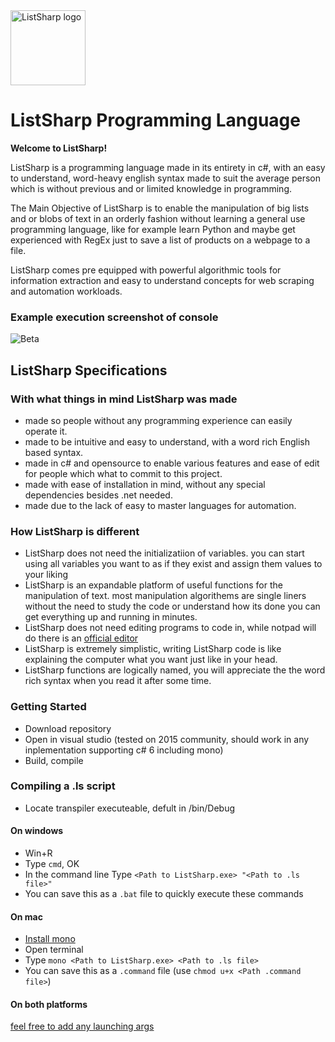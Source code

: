 <img src="http://yoram.de/listsharp.svg" alt="ListSharp logo" height="120" >

# ListSharp Programming Language

**Welcome to ListSharp!**

ListSharp is a programming language made in its entirety in c#, with an easy to understand, word-heavy english syntax made to suit the average person which is without previous and or limited knowledge in programming.

The Main Objective of ListSharp is to enable the manipulation of big lists and or blobs of text in an orderly fashion without learning a general use programming language, like for example learn Python and maybe get experienced with RegEx just to save a list of products on a webpage to a file.

ListSharp comes pre equipped with powerful algorithmic tools for information extraction and easy to understand concepts for web scraping and automation workloads. 

### Example execution screenshot of console

![Beta](http://puu.sh/pkwVK/89d09e42ed.png)


## ListSharp Specifications

### With what things in mind ListSharp was made

* made so people without any programming experience can easily operate it.
* made to be intuitive and easy to understand, with a word rich English based syntax.
* made in c# and opensource to enable various features and ease of edit for people which what to commit to this project.
* made with ease of installation in mind, without any special dependencies besides .net needed.
* made due to the lack of easy to master languages for automation.

### How ListSharp is different

* ListSharp does not need the initializatiion of variables. you can start using all variables you want to as if they exist and assign them values to your liking
* ListSharp is an expandable platform of useful functions for the manipulation of text. most manipulation algorithems are single liners without the need to study the code or understand how its done you can get everything up and running in minutes.
* ListSharp does not need editing programs to code in, while notpad will do there is an [official editor](https://github.com/timopomer/ListSharpIDE)
* ListSharp is extremely simplistic, writing ListSharp code is like explaining the computer what you want just like in your head.
* ListSharp functions are logically named, you will appreciate the the word rich syntax when you read it after some time.

### Getting Started

* Download repository
* Open in visual studio (tested on 2015 community, should work in any inplementation supporting c# 6 including mono)
* Build, compile

### Compiling a .ls script

* Locate transpiler executeable, defult in /bin/Debug

#### On windows

* Win+R
* Type `cmd`, OK
* In the command line Type `<Path to ListSharp.exe> "<Path to .ls file>"`
* You can save this as a `.bat` file to quickly execute these commands

#### On mac

* [Install mono](http://www.mono-project.com/docs/getting-started/install/mac/)
* Open terminal
* Type `mono <Path to ListSharp.exe> <Path to .ls file>`
* You can save this as a `.command` file (use `chmod u+x <Path .command file>`)

#### On both platforms
[feel free to add any launching args](https://github.com/timopomer/ListSharp/wiki/Launching-arguments)
